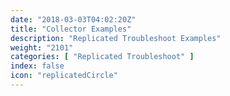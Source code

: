 ```yaml
---
date: "2018-03-03T04:02:20Z"
title: "Collector Examples"
description: "Replicated Troubleshoot Examples"
weight: "2101"
categories: [ "Replicated Troubleshoot" ]
index: false
icon: "replicatedCircle"
---
```


